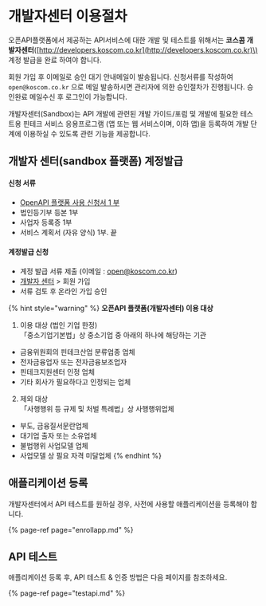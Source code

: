 # 개발자센터 이용절차

오픈API플랫폼에서 제공하는 API서비스에 대한 개발 및  테스트를 위해서는 **코스콤 개발자센터**\([http://developers.koscom.co.kr](http://developers.koscom.co.kr)\) 계정 발급을 완료 하여야 합니다.

회원 가입 후 이메일로 승인 대기 안내메일이 발송됩니다. 신청서류를 작성하여 `open@koscom.co.kr` 으로 메일 발송하시면 관리자에 의한 승인절차가 진행됩니다. 승인완료 메일수신 후 로그인이 가능합니다.

개발자센터\(Sandbox\)는 API 개발에 관련된 개발 가이드/포럼 및 개발에 필요한  테스트용 핀테크 서비스 응용프로그램 \(앱 또는 웹 서비스이며, 이하 앱\)을 등록하여 개발 단계에 이용하실 수 있도록 관련 기능을 제공합니다. 

## 개발자 센터\(sandbox 플랫폼\) 계정발급

#### 신청 서류

* [OpenAPI 플랫폼 사용 신청서 1 부](https://developers.koscom.co.kr/resources/documentation/OpenAPI_Platform_Reg.docx)
* 법인등기부 등본 1부
* 사업자 등록증 1부
* 서비스 계획서 \(자유 양식\) 1부. 끝

#### 계정발급 신청

* 계정 발급 서류 제출 \(이메일 : open@koscom.co.kr\)
* [개발자 센터](https://developers.koscom.co.kr/) &gt; 회원 가입
* 서류 검토 후 온라인 가입 승인

{% hint style="warning" %}
**오픈API 플랫폼\(개발자센터\)  이용 대상**   
  
1. 이용 대상 \(법인 기업 한정\)   
「중소기업기본법」상 중소기업 중 아래의 하나에 해당하는 기관   
-   금융위원회의 핀테크산업 분류업종 업체   
-   전자금융업자 또는 전자금융보조업자   
-   핀테크지원센터 인정 업체   
-   기타 회사가 필요하다고 인정되는 업체   
  
2. 제외 대상   
「사행행위 등 규제 및 처벌 특례법」상 사행행위업체   
-   부도, 금융질서문란업체   
-   대기업 출자 또는 소유업체   
-   불법행위 사업모델 업체   
-   사업모델 상 필요 자격 미달업체 
{% endhint %}



## 애플리케이션 등록

개발자센터에서 API 테스트를 원하실 경우, 사전에 사용할 애플리케이션을 등록해야 합니다.

{% page-ref page="enrollapp.md" %}

## API 테스트

애플리케이션 등록 후,  API 테스트 & 인증 방법은 다음 페이지를 참조하세요.

{% page-ref page="testapi.md" %}



